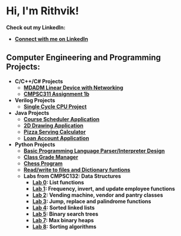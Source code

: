 <h1>Hi, I'm Rithvik! </h1>

<b> Check out my LinkedIn: <b>
  - [Connect with me on LinkedIn](https://www.linkedin.com/in/rithvik-shetty-5012b5208/)

<h2>Computer Engineering and Programming Projects:</h2>

- <b>C/C++/C# Projects</b>
  - [MDADM Linear Device with Networking](https://github.com/rshetty26/mdadm-Linear-Device-w-Networking)
  - [CMPSC311 Assignment 1b](https://github.com/rshetty26/cmpsc311-assignment-1b)
- <b>Verilog Projects</b>
  - [Single Cycle CPU Project](https://github.com/rshetty26/singlecycleCPU)
- <b>Java Projects</b>
  - [Course Scheduler Application](https://github.com/rshetty26/CourseSchedulerApplication)
  - [2D Drawing Application](https://github.com/rshetty26/2DDrawingApplication)
  - [Pizza Serving Calculator](https://github.com/rshetty26/PizzaServingsCalculator)
  - [Loan Account Application](https://github.com/rshetty26/LoanAccount)
- <b>Python Projects</b>
  - [Basic Programming Language Parser/Interpreter Design](https://github.com/rshetty26/parser-interpreter-design)
  - [Class Grade Manager](https://github.com/rshetty26/class-grade-manager)
  - [Chess Program](https://github.com/rshetty26/chess)
  - [Read/write to files and Dictionary funtions](https://github.com/rshetty26/dictionary-functions/)
  - Labs from CMPSC132: Data Structures
    - [Lab 0](https://github.com/rshetty26/cmpsc132lab0): List functions
    - [Lab 1](https://github.com/rshetty26/cmpsc132lab1): Frequency, invert, and update employee functions
    - [Lab 2](https://github.com/rshetty26/cmpsc132lab2): Vending machine, vendor and pantry classes
    - [Lab 3](https://github.com/rshetty26/cmpsc132lab3): Jump, replace and palindrome functions
    - [Lab 4](https://github.com/rshetty26/cmpsc132lab4): Sorted linked lists
    - [Lab 5](https://github.com/rshetty26/cmpsc132lab5): Binary search trees
    - [Lab 7](https://github.com/rshetty26/cmpsc132lab7): Max binary heaps
    - [Lab 8](https://github.com/rshetty26/cmpsc132lab8): Sorting algorithms

